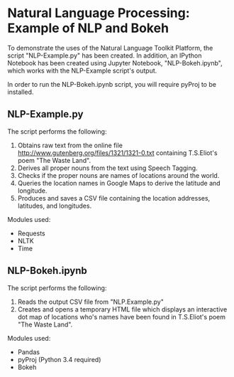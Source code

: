 # Natural Language Processing: Example of NLP and Bokeh
To demonstrate the uses of the Natural Language Toolkit Platform, the script "NLP-Example.py" has been created. In addition, an IPython Notebook has been created using Jupyter Notebook, "NLP-Bokeh.ipynb", which works with the NLP-Example script's output.

In order to run the NLP-Bokeh.ipynb script, you will require pyProj to be installed.

## NLP-Example.py
The script performs the following:
  1. Obtains raw text from the online file http://www.gutenberg.org/files/1321/1321-0.txt containing T.S.Eliot's poem "The Waste Land".
  2. Derives all proper nouns from the text using Speech Tagging.
  3. Checks if the proper nouns are names of locations around the world.
  4. Queries the location names in Google Maps to derive the latitude and longitude.
  5. Produces and saves a CSV file containing the location addresses, latitudes, and longitudes.

  Modules used:
  * Requests
  * NLTK
  * Time

## NLP-Bokeh.ipynb
The script performs the following:
  1. Reads the output CSV file from "NLP.Example.py"
  2. Creates and opens a temporary HTML file which displays an interactive dot map of locations who's names have been found in T.S.Eliot's poem "The Waste Land".

  Modules used:
  * Pandas
  * pyProj (Python 3.4 required)
  * Bokeh

![]()
